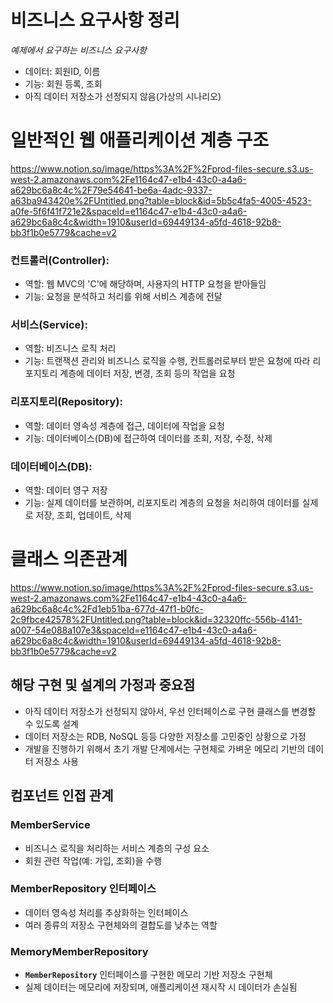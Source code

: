 # 비즈니스 요구사항 정리

*예제에서 요구하는 비즈니스 요구사항*

- 데이터: 회원ID, 이름
- 기능: 회원 등록, 조회
- 아직 데이터 저장소가 선정되지 않음(가상의 시나리오)

# 일반적인 웹 애플리케이션 계층 구조

https://www.notion.so/image/https%3A%2F%2Fprod-files-secure.s3.us-west-2.amazonaws.com%2Fe1164c47-e1b4-43c0-a4a6-a629bc6a8c4c%2F79e54641-be6a-4adc-9337-a63ba943420e%2FUntitled.png?table=block&id=5b5c4fa5-4005-4523-a0fe-5f6f41f721e2&spaceId=e1164c47-e1b4-43c0-a4a6-a629bc6a8c4c&width=1910&userId=69449134-a5fd-4618-92b8-bb3f1b0e5779&cache=v2


### **컨트롤러(Controller)**:

- 역할: 웹 MVC의 'C'에 해당하며, 사용자의 HTTP 요청을 받아들임
- 기능: 요청을 분석하고 처리를 위해 서비스 계층에 전달

### **서비스(Service)**:

- 역할: 비즈니스 로직 처리
- 기능: 트랜잭션 관리와 비즈니스 로직을 수행, 컨트롤러로부터 받은 요청에 따라 리포지토리 계층에 데이터 저장, 변경, 조회 등의 작업을 요청

### **리포지토리(Repository)**:

- 역할: 데이터 영속성 계층에 접근, 데이터에 작업을 요청
- 기능: 데이터베이스(DB)에 접근하여 데이터를 조회, 저장, 수정, 삭제

### **데이터베이스(DB)**:

- 역할: 데이터 영구 저장
- 기능: 실제 데이터를 보관하며, 리포지토리 계층의 요청을 처리하여 데이터를 실제로 저장, 조회, 업데이트, 삭제

# 클래스 의존관계

https://www.notion.so/image/https%3A%2F%2Fprod-files-secure.s3.us-west-2.amazonaws.com%2Fe1164c47-e1b4-43c0-a4a6-a629bc6a8c4c%2Fd1eb51ba-677d-47f1-b0fc-2c9fbce42578%2FUntitled.png?table=block&id=32320ffc-556b-4141-a007-54e088a107e3&spaceId=e1164c47-e1b4-43c0-a4a6-a629bc6a8c4c&width=1910&userId=69449134-a5fd-4618-92b8-bb3f1b0e5779&cache=v2


## **해당 구현 및 설계의 가정과 중요점**

- 아직 데이터 저장소가 선정되지 않아서, 우선 인터페이스로 구현 클래스를 변경할 수 있도록 설계
- 데이터 저장소는 RDB, NoSQL 등등 다양한 저장소를 고민중인 상황으로 가정
- 개발을 진행하기 위해서 초기 개발 단계에서는 구현체로 가벼운 메모리 기반의 데이터 저장소 사용

## **컴포넌트 인접 관계**

### **MemberService**

- 비즈니스 로직을 처리하는 서비스 계층의 구성 요소
- 회원 관련 작업(예: 가입, 조회)을 수행

### **MemberRepository 인터페이스**

- 데이터 영속성 처리를 추상화하는 인터페이스
- 여러 종류의 저장소 구현체와의 결합도를 낮추는 역할

### **MemoryMemberRepository**

- **`MemberRepository`** 인터페이스를 구현한 메모리 기반 저장소 구현체
- 실제 데이터는 메모리에 저장되며, 애플리케이션 재시작 시 데이터가 손실됨
